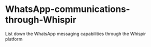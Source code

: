 # WhatsApp-communications-through-Whispir
List down the WhatsApp messaging capabilities through the Whispir platform
